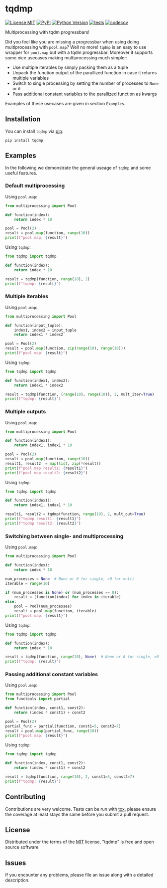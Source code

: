 # tqdmp

[![License MIT](https://img.shields.io/pypi/l/tqdmp.svg?color=green)](https://github.com/Karol-G/tqdmp/raw/main/LICENSE)
[![PyPI](https://img.shields.io/pypi/v/tqdmp.svg?color=green)](https://pypi.org/project/tqdmp)
[![Python Version](https://img.shields.io/pypi/pyversions/tqdmp.svg?color=green)](https://python.org)
[![tests](https://github.com/Karol-G/tqdmp/workflows/tests/badge.svg)](https://github.com/Karol-G/tqdmp/actions)
[![codecov](https://codecov.io/gh/Karol-G/tqdmp/branch/main/graph/badge.svg)](https://codecov.io/gh/Karol-G/tqdmp)

Multiprocessing with tqdm progressbars!

Did you feel like you are missing a progressbar when using doing multiprocessing with `pool.map`? Well no more! `tqdmp` is an easy to use wrapper for `pool.map` but with a tqdm progressbar. Moreover it supports some nice usecases making multiprocessing much simpler:

- Use multiple iterables by simply packing them as a tuple
- Unpack the function output of the parallized function in case it returns multiple variables
- Switch to single processing by setting the number of processes to `None` or `0`
- Pass additional constant variables to the parallized function as kwargs 

Examples of these usecases are given in section `Examples`.

## Installation

You can install `tqdmp` via [pip](https://pypi.org/project/tqdmp/):

    pip install tqdmp

## Examples

In the following we demonstrate the general useage of `tqdmp` and some useful features.

### Default multiprocessing
Using `pool.map`:
```python
from multiprocessing import Pool

def function(index):
    return index * 10

pool = Pool(2)
result = pool.map(function, range(10))
print(f"pool.map: {result}")
```

Using `tqdmp`:
```python
from tqdmp import tqdmp

def function(index):
    return index * 10

result = tqdmp(function, range(10), 2)
print(f"tqdmp: {result}")
```

### Multiple iterables
Using `pool.map`:
```python
from multiprocessing import Pool

def function(input_tuple):
    index1, index2 = input_tuple
    return index1 * index2

pool = Pool(2)
result = pool.map(function, zip(range(10), range(10)))
print(f"pool.map: {result}")
```

Using `tqdmp`:
```python
from tqdmp import tqdmp

def function(index1, index2):
    return index1 * index2

result = tqdmp(function, (range(10), range(10)), 2, mult_iter=True)
print(f"tqdmp: {result}")
```

### Multiple outputs
Using `pool.map`:
```python
from multiprocessing import Pool

def function(index1):
    return index1, index1 * 10

pool = Pool(2)
result = pool.map(function, range(10))
result1, result2  = map(list, zip(*result))
print(f"pool.map result1: {result1}")
print(f"pool.map result2: {result2}")
```

Using `tqdmp`:
```python
from tqdmp import tqdmp

def function(index1):
    return index1, index1 * 10

result1, result2 = tqdmp(function, range(10), 2, mult_out=True)
print(f"tqdmp result1: {result1}")
print(f"tqdmp result2: {result2}")
```

### Switching between single- and multiprocessing
Using `pool.map`:
```python
from multiprocessing import Pool

def function(index):
    return index * 10

num_processes = None  # None or 0 for single, >0 for multi
iterable = range(10)

if (num_processes is None) or (num_processes == 0):
    result = [function(index) for index in iterable]
else:
    pool = Pool(num_processes)
    result = pool.map(function, iterable)
print(f"pool.map: {result}")
```

Using `tqdmp`:
```python
from tqdmp import tqdmp

def function(index):
    return index * 10

result = tqdmp(function, range(10), None)  # None or 0 for single, >0 for multi
print(f"tqdmp: {result}")
```

### Passing additional constant variables
Using `pool.map`:
```python
from multiprocessing import Pool
from functools import partial

def function(index, const1, const2):
    return (index * const1) + const2

pool = Pool(2)
partial_func = partial(function, const1=5, const2=7)
result = pool.map(partial_func, range(10))
print(f"pool.map: {result}")
```

Using `tqdmp`:
```python
from tqdmp import tqdmp

def function(index, const1, const2):
    return (index * const1) + const2

result = tqdmp(function, range(10), 2, const1=5, const2=7)
print(f"tqdmp: {result}")
```

## Contributing

Contributions are very welcome. Tests can be run with [tox], please ensure
the coverage at least stays the same before you submit a pull request.

## License

Distributed under the terms of the [MIT] license,
"tqdmp" is free and open source software

## Issues

If you encounter any problems, please file an issue along with a detailed description.

[Cookiecutter]: https://github.com/audreyr/cookiecutter
[MIT]: http://opensource.org/licenses/MIT
[BSD-3]: http://opensource.org/licenses/BSD-3-Clause
[GNU GPL v3.0]: http://www.gnu.org/licenses/gpl-3.0.txt
[GNU LGPL v3.0]: http://www.gnu.org/licenses/lgpl-3.0.txt
[Apache Software License 2.0]: http://www.apache.org/licenses/LICENSE-2.0
[Mozilla Public License 2.0]: https://www.mozilla.org/media/MPL/2.0/index.txt

[tox]: https://tox.readthedocs.io/en/latest/
[pip]: https://pypi.org/project/pip/
[PyPI]: https://pypi.org/
